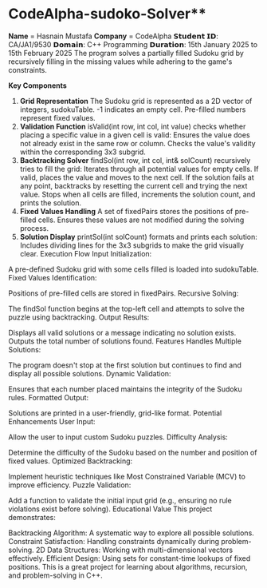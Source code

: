 # CodeAlpha-sudoko-Solver**
**Name** = Hasnain Mustafa **Company** = CodeAlpha 𝗦𝘁𝘂𝗱𝗲𝗻𝘁 𝗜𝗗: CA/JA1/9530 𝗗𝗼𝗺𝗮𝗶𝗻: C++ Programming 𝗗𝘂𝗿𝗮𝘁𝗶𝗼𝗻: 15th January 2025 to 15th February 2025
The program solves a partially filled Sudoku grid by recursively filling in the missing values while adhering to the game's constraints.

**Key Components**
1. **Grid Representation**
The Sudoku grid is represented as a 2D vector of integers, sudokuTable.
-1 indicates an empty cell.
Pre-filled numbers represent fixed values.
2. **Validation Function**
isValid(int row, int col, int value) checks whether placing a specific value in a given cell is valid:
Ensures the value does not already exist in the same row or column.
Checks the value's validity within the corresponding 3x3 subgrid.
3. **Backtracking Solver**
findSol(int row, int col, int& solCount) recursively tries to fill the grid:
Iterates through all potential values for empty cells.
If valid, places the value and moves to the next cell.
If the solution fails at any point, backtracks by resetting the current cell and trying the next value.
Stops when all cells are filled, increments the solution count, and prints the solution.
4. **Fixed Values Handling**
A set of fixedPairs stores the positions of pre-filled cells.
Ensures these values are not modified during the solving process.
5. **Solution Display**
printSol(int solCount) formats and prints each solution:
Includes dividing lines for the 3x3 subgrids to make the grid visually clear.
Execution Flow
Input Initialization:

A pre-defined Sudoku grid with some cells filled is loaded into sudokuTable.
Fixed Values Identification:

Positions of pre-filled cells are stored in fixedPairs.
Recursive Solving:

The findSol function begins at the top-left cell and attempts to solve the puzzle using backtracking.
Output Results:

Displays all valid solutions or a message indicating no solution exists.
Outputs the total number of solutions found.
Features
Handles Multiple Solutions:

The program doesn't stop at the first solution but continues to find and display all possible solutions.
Dynamic Validation:

Ensures that each number placed maintains the integrity of the Sudoku rules.
Formatted Output:

Solutions are printed in a user-friendly, grid-like format.
Potential Enhancements
User Input:

Allow the user to input custom Sudoku puzzles.
Difficulty Analysis:

Determine the difficulty of the Sudoku based on the number and position of fixed values.
Optimized Backtracking:

Implement heuristic techniques like Most Constrained Variable (MCV) to improve efficiency.
Puzzle Validation:

Add a function to validate the initial input grid (e.g., ensuring no rule violations exist before solving).
Educational Value
This project demonstrates:

Backtracking Algorithm: A systematic way to explore all possible solutions.
Constraint Satisfaction: Handling constraints dynamically during problem-solving.
2D Data Structures: Working with multi-dimensional vectors effectively.
Efficient Design: Using sets for constant-time lookups of fixed positions.
This is a great project for learning about algorithms, recursion, and problem-solving in C++.
